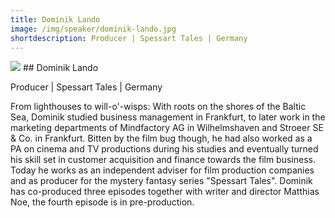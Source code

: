 ```yaml
---
title: Dominik Lando
image: /img/speaker/dominik-lando.jpg
shortdescription: Producer | Spessart Tales | Germany
---
```

<img src="/img/speaker/dominik-lando.jpg">
## Dominik Lando

Producer | Spessart Tales | Germany

From lighthouses to will-o'-wisps: With roots on the shores of the Baltic Sea, Dominik studied business management in Frankfurt, to later work in the marketing departments of Mindfactory AG in Wilhelmshaven and Stroeer SE & Co. in Frankfurt. Bitten by the film bug though, he had also worked as a PA on cinema and TV productions during his studies and eventually turned his skill set in customer acquisition and finance towards the film business. Today he works as an independent adviser for film production companies and as producer for the mystery fantasy series "Spessart Tales". Dominik has co-produced three episodes together with writer and director Matthias Noe, the fourth episode is in pre-production.


